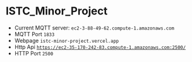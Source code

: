 # ISTC_Minor_Project
- Current MQTT server: <code>ec2-3-88-49-62.compute-1.amazonaws.com</code>
- MQTT Port <code>1833</code>
- Webpage <code>istc-minor-project.vercel.app</code>
- Http Api <code>https://ec2-35-170-242-83.compute-1.amazonaws.com:2500/ </code>
- HTTP Port <code>2500</code>

